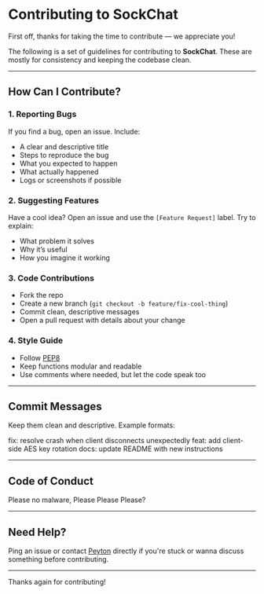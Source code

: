 # Contributing to SockChat

First off, thanks for taking the time to contribute — we appreciate you!

The following is a set of guidelines for contributing to **SockChat**. These are mostly for consistency and keeping the codebase clean.

---

## How Can I Contribute?

### 1. Reporting Bugs

If you find a bug, open an issue. Include:

- A clear and descriptive title
- Steps to reproduce the bug
- What you expected to happen
- What actually happened
- Logs or screenshots if possible

### 2. Suggesting Features

Have a cool idea? Open an issue and use the `[Feature Request]` label. Try to explain:

- What problem it solves
- Why it’s useful
- How you imagine it working

### 3. Code Contributions

- Fork the repo
- Create a new branch (`git checkout -b feature/fix-cool-thing`)
- Commit clean, descriptive messages
- Open a pull request with details about your change

### 4. Style Guide

- Follow [PEP8](https://peps.python.org/pep-0008/)
- Keep functions modular and readable
- Use comments where needed, but let the code speak too

---

## Commit Messages

Keep them clean and descriptive. Example formats:

fix: resolve crash when client disconnects unexpectedly
feat: add client-side AES key rotation
docs: update README with new instructions

---

## Code of Conduct

Please no malware, Please Please Please?

---

## Need Help?

Ping an issue or contact [Peyton](mailto:ptn@alo.ne) directly if you're stuck or wanna discuss something before contributing.

---

Thanks again for contributing!
